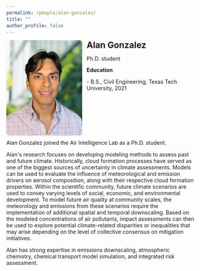 ```yaml
---
permalink: /people/alan-gonzalez/
title: ""
author_profile: false
---
```

<style>
.pi-card{display:flex;gap:.75rem;align-items:flex-start;flex-wrap:wrap;margin-bottom:.5rem}
.pi-card .pi-photo img{width:200px;max-width:35vw;height:auto;border-radius:8px;box-shadow:0 1px 3px rgba(0,0,0,.15)}
.pi-card .pi-text{flex:1 1 260px;min-width:260px}
.pi-card .pi-text h3{margin:0 0 .5rem 0;line-height:1.2;font-size: 1.4rem; font-weight: 700; */}
.pi-card .pi-text p{margin:.8rem 0;line-height:1.25}
.pi-icons{display:flex;gap:.8rem;font-size:3.5rem;line-height:1;margin-top:.6rem}
@media (max-width: 800px){.pi-card{flex-direction:column;align-items:flex-start}}
</style>

<div class="pi-card">
<a class="pi-photo">
<img src="/images/Headshot_AG.png" alt="Alan Gonzalez">
</a>
<div class="pi-text">
<h3 style="margin-top:0;">Alan Gonzalez</h3>
<p>Ph.D. student</p>
<p> </p>

<strong>Education</strong>
<p>- B.S., Civil Engineering, Texas Tech University, 2021</p>
</div>
</div>
Alan Gonzalez joined the Air Intelligence Lab as a Ph.D. student.

Alan's research focuses on developing modeling methods to assess past and future climate. 
Historically, cloud formation processes have served as one of the biggest sources of uncertainty in climate assessments. 
Models can be used to evaluate the influence of meteorological and emission drivers on aerosol composition, along with their respective cloud formation properties. 
Within the scientific community, future climate scenarios are used to convey varying levels of social, economic, and environmental development. 
To model future air quality at community scales, the meteorology and emissions from these scenarios require the implementation of additional spatial and temporal downscaling. 
Based on the modeled concentrations of air pollutants, impact assessments can then be used to explore potential climate-related disparities or inequalities that may arise depending on the level of collective consensus on mitigation initiatives.

Alan has strong expertise in emissions downscaling, atmospheric chemistry, chemical transport model simulation, and integrated risk assessment.
